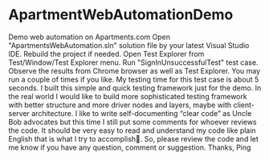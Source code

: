 # ApartmentWebAutomationDemo
Demo web automation on Apartments.com
Open "ApartmentsWebAutomation.sln" solution file by your latest Visual Studio IDE. Rebuild the project if needed. Open Test Explorer from Test/Window/Test Explorer menu. Run "SignInUnsuccessfulTest" test case. Observe the results from Chrome browser as well as Test Explorer. You may run a couple of times if you like. My testing time for this test case is about 5 seconds. 
I built this simple and quick testing framework just for the demo. In the real world I would like to build more sophisticated testing framework with better structure and more driver nodes and layers, maybe with client-server architecture.
I like to write self-documenting “clear code” as Uncle Bob advocates but this time I still put some comments for whoever reviews the code. It should be very easy to read and understand my code like plain English that is what I try to accomplish. So, please review the code and let me know if you have any question, comment or suggestion.
Thanks,
Ping
